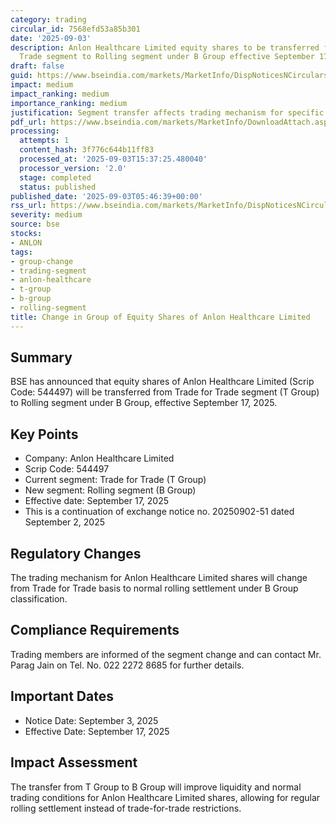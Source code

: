 ```yaml
---
category: trading
circular_id: 7568efd53a85b301
date: '2025-09-03'
description: Anlon Healthcare Limited equity shares to be transferred from Trade for
  Trade segment to Rolling segment under B Group effective September 17, 2025.
draft: false
guid: https://www.bseindia.com/markets/MarketInfo/DispNoticesNCirculars.aspx?Noticeid={2435B243-A881-423A-964E-75A92E2D076A}&noticeno=20250903-1&dt=09/03/2025&icount=1&totcount=49&flag=0
impact: medium
impact_ranking: medium
importance_ranking: medium
justification: Segment transfer affects trading mechanism for specific company shares
pdf_url: https://www.bseindia.com/markets/MarketInfo/DownloadAttach.aspx?id=20250903-1&attachedId=
processing:
  attempts: 1
  content_hash: 3f776c644b11ff83
  processed_at: '2025-09-03T15:37:25.480040'
  processor_version: '2.0'
  stage: completed
  status: published
published_date: '2025-09-03T05:46:39+00:00'
rss_url: https://www.bseindia.com/markets/MarketInfo/DispNoticesNCirculars.aspx?Noticeid={2435B243-A881-423A-964E-75A92E2D076A}&noticeno=20250903-1&dt=09/03/2025&icount=1&totcount=49&flag=0
severity: medium
source: bse
stocks:
- ANLON
tags:
- group-change
- trading-segment
- anlon-healthcare
- t-group
- b-group
- rolling-segment
title: Change in Group of Equity Shares of Anlon Healthcare Limited
---
```


## Summary

BSE has announced that equity shares of Anlon Healthcare Limited (Scrip Code: 544497) will be transferred from Trade for Trade segment (T Group) to Rolling segment under B Group, effective September 17, 2025.

## Key Points

- Company: Anlon Healthcare Limited
- Scrip Code: 544497
- Current segment: Trade for Trade (T Group)
- New segment: Rolling segment (B Group)
- Effective date: September 17, 2025
- This is a continuation of exchange notice no. 20250902-51 dated September 2, 2025

## Regulatory Changes

The trading mechanism for Anlon Healthcare Limited shares will change from Trade for Trade basis to normal rolling settlement under B Group classification.

## Compliance Requirements

Trading members are informed of the segment change and can contact Mr. Parag Jain on Tel. No. 022 2272 8685 for further details.

## Important Dates

- Notice Date: September 3, 2025
- Effective Date: September 17, 2025

## Impact Assessment

The transfer from T Group to B Group will improve liquidity and normal trading conditions for Anlon Healthcare Limited shares, allowing for regular rolling settlement instead of trade-for-trade restrictions.